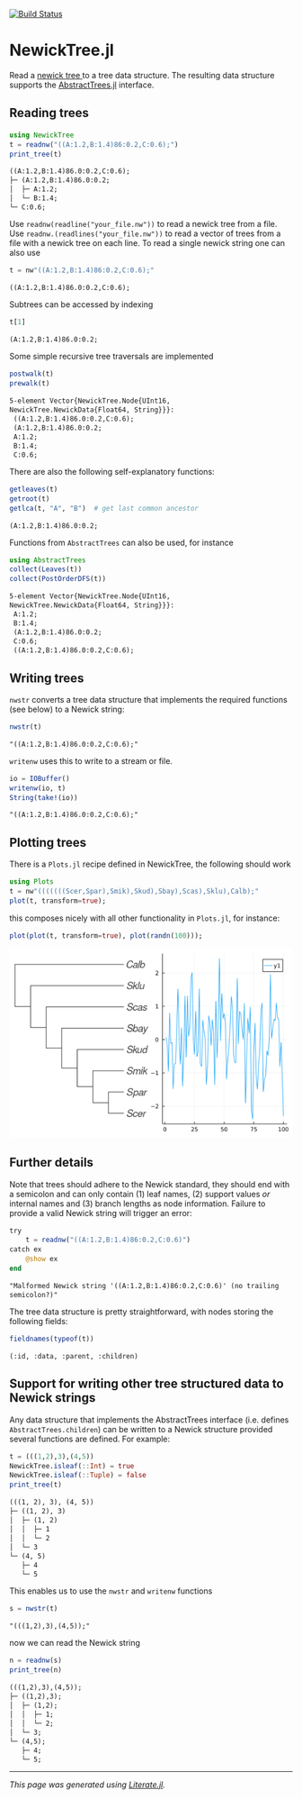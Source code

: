 [![Build Status](https://travis-ci.com/arzwa/NewickTree.jl.svg?branch=master)](https://travis-ci.com/arzwa/NewickTree.jl)
# NewickTree.jl

Read a [newick tree
](http://evolution.genetics.washington.edu/phylip/newicktree.html) to a tree
data structure. The resulting data structure supports the
[AbstractTrees.jl](https://github.com/JuliaCollections/AbstractTrees.jl)
interface.

## Reading trees

````julia
using NewickTree
t = readnw("((A:1.2,B:1.4)86:0.2,C:0.6);")
print_tree(t)
````

````
((A:1.2,B:1.4)86.0:0.2,C:0.6);
├─ (A:1.2,B:1.4)86.0:0.2;
│  ├─ A:1.2;
│  └─ B:1.4;
└─ C:0.6;

````

Use `readnw(readline("your_file.nw"))` to read a newick tree from a file. Use
`readnw.(readlines("your_file.nw"))` to read a vector of trees from a file
with a newick tree on each line. To read a single newick string one can also
use

````julia
t = nw"((A:1.2,B:1.4)86:0.2,C:0.6);"
````

````
((A:1.2,B:1.4)86.0:0.2,C:0.6);
````

Subtrees can be accessed by indexing

````julia
t[1]
````

````
(A:1.2,B:1.4)86.0:0.2;
````

Some simple recursive tree traversals are implemented

````julia
postwalk(t)
prewalk(t)
````

````
5-element Vector{NewickTree.Node{UInt16, NewickTree.NewickData{Float64, String}}}:
 ((A:1.2,B:1.4)86.0:0.2,C:0.6);
 (A:1.2,B:1.4)86.0:0.2;
 A:1.2;
 B:1.4;
 C:0.6;
````

There are also the following self-explanatory functions:

````julia
getleaves(t)
getroot(t)
getlca(t, "A", "B")  # get last common ancestor
````

````
(A:1.2,B:1.4)86.0:0.2;
````

Functions from `AbstractTrees` can also be used, for instance

````julia
using AbstractTrees
collect(Leaves(t))
collect(PostOrderDFS(t))
````

````
5-element Vector{NewickTree.Node{UInt16, NewickTree.NewickData{Float64, String}}}:
 A:1.2;
 B:1.4;
 (A:1.2,B:1.4)86.0:0.2;
 C:0.6;
 ((A:1.2,B:1.4)86.0:0.2,C:0.6);
````

## Writing trees

`nwstr` converts a tree data structure that implements the required functions
(see below) to a Newick string:

````julia
nwstr(t)
````

````
"((A:1.2,B:1.4)86.0:0.2,C:0.6);"
````

`writenw` uses this to write to a stream or file.

````julia
io = IOBuffer()
writenw(io, t)
String(take!(io))
````

````
"((A:1.2,B:1.4)86.0:0.2,C:0.6);"
````

## Plotting trees

There is a `Plots.jl` recipe defined in NewickTree, the following should work

````julia
using Plots
t = nw"(((((((Scer,Spar),Smik),Skud),Sbay),Scas),Sklu),Calb);"
plot(t, transform=true);
````

this composes nicely with all other functionality in `Plots.jl`, for
instance:

````julia
plot(plot(t, transform=true), plot(randn(100)));
````

![](docs/example-plot.png)

## Further details

Note that trees should adhere to the Newick standard, they should end with a
semicolon and can only contain (1) leaf names, (2) support values *or*
internal names and (3) branch lengths as node information. Failure to provide
a valid Newick string will trigger an error:

````julia
try
    t = readnw("((A:1.2,B:1.4)86:0.2,C:0.6)")
catch ex
    @show ex
end
````

````
"Malformed Newick string '((A:1.2,B:1.4)86:0.2,C:0.6)' (no trailing semicolon?)"
````

The tree data structure is pretty straightforward, with nodes storing the
following fields:

````julia
fieldnames(typeof(t))
````

````
(:id, :data, :parent, :children)
````

## Support for writing other tree structured data to Newick strings

Any data structure that implements the AbstractTrees interface (i.e. defines
`AbstractTrees.children`) can be written to a Newick structure provided
several functions are defined. For example:

````julia
t = (((1,2),3),(4,5))
NewickTree.isleaf(::Int) = true
NewickTree.isleaf(::Tuple) = false
print_tree(t)
````

````
(((1, 2), 3), (4, 5))
├─ ((1, 2), 3)
│  ├─ (1, 2)
│  │  ├─ 1
│  │  └─ 2
│  └─ 3
└─ (4, 5)
   ├─ 4
   └─ 5

````

This enables us to use the `nwstr` and `writenw` functions

````julia
s = nwstr(t)
````

````
"(((1,2),3),(4,5));"
````

now we can read the Newick string

````julia
n = readnw(s)
print_tree(n)
````

````
(((1,2),3),(4,5));
├─ ((1,2),3);
│  ├─ (1,2);
│  │  ├─ 1;
│  │  └─ 2;
│  └─ 3;
└─ (4,5);
   ├─ 4;
   └─ 5;

````

---

*This page was generated using [Literate.jl](https://github.com/fredrikekre/Literate.jl).*

